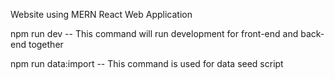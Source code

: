 Website using MERN React Web Application

npm run dev -- This command will run development for front-end and back-end together

npm run data:import -- This command is used for data seed script

